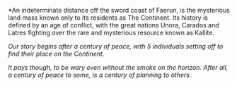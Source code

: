 *An indeterminate distance off the sword coast of Faerun, is the mysterious land mass known only to its residents as The Continent. Its history is defined by an age of conflict, with the great nations Unora, Carados and Latres fighting over the rare and mysterious resource known as Kallite. 

*Our story begins after a century of peace, with 5 individuals setting off to find their place on the Continent*.

*It pays though, to be wary even without the smoke on the horizon. After all, a century of peace to some, is a century of planning to others.*